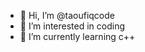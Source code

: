 - 👋 Hi, I’m @taoufiqcode
- 👀 I’m interested in coding 
- 🌱 I’m currently learning c++


<!---
taoufiqcode/taoufiqcode is a ✨ special ✨ repository because its `README.md` (this file) appears on your GitHub profile.
You can click the Preview link to take a look at your changes.
--->
